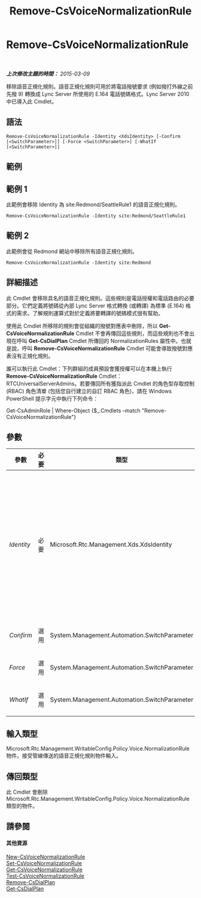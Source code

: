 ﻿---
title: Remove-CsVoiceNormalizationRule
TOCTitle: Remove-CsVoiceNormalizationRule
ms:assetid: 6a1bf26c-d95b-4a03-8d2d-c17159dcb9be
ms:mtpsurl: https://technet.microsoft.com/zh-tw/library/Gg398501(v=OCS.15)
ms:contentKeyID: 49291203
ms.date: 08/10/2015
mtps_version: v=OCS.15
ms.translationtype: HT
---

# Remove-CsVoiceNormalizationRule

 

_**上次修改主題的時間：** 2015-03-09_

移除語音正規化規則。語音正規化規則可用於將電話撥號要求 (例如撥打外線之前先撥 9) 轉換成 Lync Server 所使用的 E.164 電話號碼格式。Lync Server 2010 中已導入此 Cmdlet。

## 語法

    Remove-CsVoiceNormalizationRule -Identity <XdsIdentity> [-Confirm [<SwitchParameter>]] [-Force <SwitchParameter>] [-WhatIf [<SwitchParameter>]]

## 範例

## 範例 1

此範例會移除 Identity 為 site:Redmond/SeattleRule1 的語音正規化規則。

    Remove-CsVoiceNormalizationRule -Identity site:Redmond/SeattleRule1

## 範例 2

此範例會從 Redmond 網站中移除所有語音正規化規則。

    Remove-CsVoiceNormalizationRule -Identity site:Redmond

## 詳細描述

此 Cmdlet 會移除具名的語音正規化規則。這些規則是電話授權和電話路由的必要部分。它們定義將號碼從內部 Lync Server 格式轉換 (或轉譯) 為標準 (E.164) 格式的需求。了解規則運算式對於定義將要轉譯的號碼模式很有幫助。

使用此 Cmdlet 所移除的規則會從組織的撥號對應表中刪除，所以 **Get-CsVoiceNormalizationRule** Cmdlet 不會再傳回這些規則，而這些規則也不會出現在呼叫 **Get-CsDialPlan** Cmdlet 所傳回的 NormalizationRules 屬性中。也就是說，呼叫 **Remove-CsVoiceNormalizationRule** Cmdlet 可能會導致撥號對應表沒有正規化規則。

誰可以執行此 Cmdlet：下列群組的成員預設會獲授權可以在本機上執行 **Remove-CsVoiceNormalizationRule** Cmdlet：RTCUniversalServerAdmins。若要傳回所有獲指派此 Cmdlet 的角色型存取控制 (RBAC) 角色清單 (包括您自行建立的自訂 RBAC 角色)，請在 Windows PowerShell 提示字元中執行下列命令：

Get-CsAdminRole | Where-Object {$\_.Cmdlets –match "Remove-CsVoiceNormalizationRule"}

## 參數


<table>
<colgroup>
<col style="width: 25%" />
<col style="width: 25%" />
<col style="width: 25%" />
<col style="width: 25%" />
</colgroup>
<thead>
<tr class="header">
<th>參數</th>
<th>必要</th>
<th>類型</th>
<th>說明</th>
</tr>
</thead>
<tbody>
<tr class="odd">
<td><p><em>Identity</em></p></td>
<td><p>必要</p></td>
<td><p>Microsoft.Rtc.Management.Xds.XdsIdentity</p></td>
<td><p>要移除之規則的唯一識別身分。如果指定的 Identity 包含範圍，後面緊接著正斜線和名稱 (例如：site:Redmond/Rule1，其中 site:Redmond 為範圍，而 Rule1 為名稱)，擁有該唯一 Identity 的規則會遭到移除。如果傳遞給 Identity 的值僅包含範圍 (site:Redmond)，則會移除該範圍的所有正規化規則。</p></td>
</tr>
<tr class="even">
<td><p><em>Confirm</em></p></td>
<td><p>選用</p></td>
<td><p>System.Management.Automation.SwitchParameter</p></td>
<td><p>在執行命令前先提示確認。</p></td>
</tr>
<tr class="odd">
<td><p><em>Force</em></p></td>
<td><p>選用</p></td>
<td><p>System.Management.Automation.SwitchParameter</p></td>
<td><p>隱藏變更前所顯示的確認提示。</p></td>
</tr>
<tr class="even">
<td><p><em>WhatIf</em></p></td>
<td><p>選用</p></td>
<td><p>System.Management.Automation.SwitchParameter</p></td>
<td><p>說明執行命令時若不實際執行命令的後果。</p></td>
</tr>
</tbody>
</table>


## 輸入類型

Microsoft.Rtc.Management.WritableConfig.Policy.Voice.NormalizationRule 物件。接受管線傳送的語音正規化規則物件輸入。

## 傳回類型

此 Cmdlet 會刪除 Microsoft.Rtc.Management.WritableConfig.Policy.Voice.NormalizationRule 類型的物件。

## 請參閱

#### 其他資源

[New-CsVoiceNormalizationRule](new-csvoicenormalizationrule.md)  
[Set-CsVoiceNormalizationRule](set-csvoicenormalizationrule.md)  
[Get-CsVoiceNormalizationRule](get-csvoicenormalizationrule.md)  
[Test-CsVoiceNormalizationRule](test-csvoicenormalizationrule.md)  
[Remove-CsDialPlan](remove-csdialplan.md)  
[Get-CsDialPlan](get-csdialplan.md)

